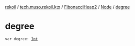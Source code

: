 [rekoil](../../../index.md) / [tech.muso.rekoil.ktx](../../index.md) / [FibonacciHeap2](../index.md) / [Node](index.md) / [degree](./degree.md)

# degree

`var degree: `[`Int`](https://kotlinlang.org/api/latest/jvm/stdlib/kotlin/-int/index.html)
